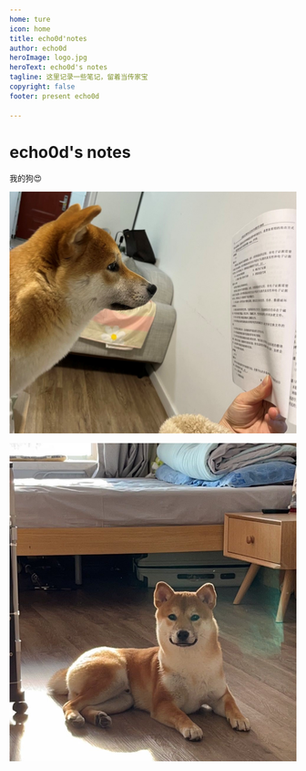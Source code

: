 ```yaml
---
home: ture
icon: home
title: echo0d'notes
author: echo0d
heroImage: logo.jpg
heroText: echo0d's notes
tagline: 这里记录一些笔记，留着当传家宝
copyright: false
footer: present echo0d

---
```


# echo0d's notes

我的狗:heart_eyes:

![mydog](./img/mydog1.jpg)

![mydog](./img/mydog2.jpg)
